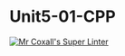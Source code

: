 # Unit5-01-CPP
[![Mr Coxall's Super Linter](https://github.com/ICS3U-Programming-JosephK/Unit5-01-CPP/workflows/Mr%20Coxall's%20Super%20Linter/badge.svg)](https://github.com/ICS3U-Programming-JosephK/Unit5-01-CPP/actions/)
